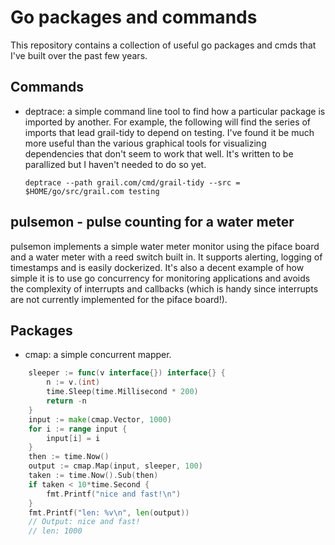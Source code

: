 # Go packages and commands

This repository contains a collection of useful go packages and
cmds that I've built over the past few years.

## Commands

* deptrace: a simple command line tool to find how a particular package
  is imported by another. For example, the following will find the series
  of imports that lead grail-tidy to depend on testing. I've found it be much
  more useful than the various graphical tools for visualizing dependencies
  that don't seem to work that well. It's written to be parallized but I
  haven't needed to do so yet.

  `
  deptrace --path grail.com/cmd/grail-tidy --src = $HOME/go/src/grail.com testing
  `

## pulsemon - pulse counting for a water meter

pulsemon implements a simple water meter monitor using the piface board and
a water meter with a reed switch built in. It supports alerting, logging
of timestamps and is easily dockerized. It's also a decent example of how
simple it is to use go concurrency for monitoring applications and avoids
the complexity of interrupts and callbacks (which is handy since interrupts
are not currently implemented for the piface board!).

## Packages

* cmap: a simple concurrent mapper.

```go
	sleeper := func(v interface{}) interface{} {
		n := v.(int)
		time.Sleep(time.Millisecond * 200)
		return -n
	}
	input := make(cmap.Vector, 1000)
	for i := range input {
		input[i] = i
	}
	then := time.Now()
	output := cmap.Map(input, sleeper, 100)
	taken := time.Now().Sub(then)
	if taken < 10*time.Second {
		fmt.Printf("nice and fast!\n")
	}
	fmt.Printf("len: %v\n", len(output))
	// Output: nice and fast!
	// len: 1000
```

